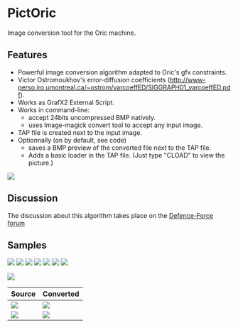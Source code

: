 # PictOric
Image conversion tool for the Oric machine.

## Features
* Powerful image conversion algorithm adapted to Oric's gfx constraints.
* Victor Ostromoukhov's error-diffusion coefficients (http://www-perso.iro.umontreal.ca/~ostrom/varcoeffED/SIGGRAPH01_varcoeffED.pdf).
* Works as GrafX2 External Script.
* Works in command-line:
	* accept 24bits uncompressed BMP natively.
	* uses Image-magick convert tool to accept any input image.
* TAP file is created next to the input image.
* Optionnally (on by default, see code) 
	* saves a BMP preview of the converted file next to the TAP file.
	* Adds a basic loader in the TAP file. (Just type "CLOAD" to view the picture.)
<img src="http://forum.defence-force.org/download/file.php?id=1672&t=1">
	
## Discussion
The discussion about this algorithm takes place on the [Defence-Force forum](http://forum.defence-force.org/viewtopic.php?p=20025#p20025)


## Samples
<img src="http://forum.defence-force.org/download/file.php?id=1700"> <img src="http://forum.defence-force.org/download/file.php?id=1719">
<img src="http://forum.defence-force.org/download/file.php?id=1698"> <img src="http://forum.defence-force.org/download/file.php?id=1718">
<img src="http://forum.defence-force.org/download/file.php?id=1717"> <img src="http://forum.defence-force.org/download/file.php?id=1763">
<img src="http://forum.defence-force.org/download/file.php?id=1762"> 

<img src="http://forum.defence-force.org/download/file.php?id=1840">

Source | Converted
---|----
<img src="http://forum.defence-force.org/download/file.php?id=1663&t=1"> | <img src="http://forum.defence-force.org/download/file.php?id=1660">
<img src="http://forum.defence-force.org/download/file.php?id=1678"> | <img src="http://forum.defence-force.org/download/file.php?id=1680">

